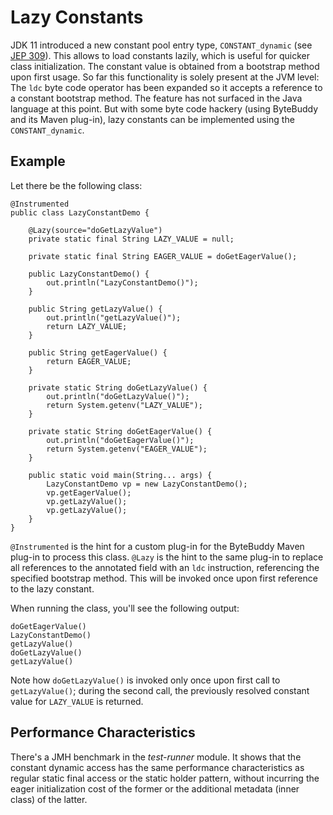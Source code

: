 # Lazy Constants

JDK 11 introduced a new constant pool entry type, `CONSTANT_dynamic`
(see [JEP 309](https://openjdk.java.net/jeps/309)).
This allows to load constants lazily,
which is useful for quicker class initialization.
The constant value is obtained from a bootstrap method upon first usage.
So far this functionality is solely present at the JVM level:
The `ldc` byte code operator has been expanded so it accepts a reference to a constant bootstrap method.
The feature has not surfaced in the Java language at this point.
But with some byte code hackery (using ByteBuddy and its Maven plug-in),
lazy constants can be implemented using the `CONSTANT_dynamic`.

## Example

Let there be the following class:

```
@Instrumented
public class LazyConstantDemo {

    @Lazy(source="doGetLazyValue")
    private static final String LAZY_VALUE = null;

    private static final String EAGER_VALUE = doGetEagerValue();

    public LazyConstantDemo() {
        out.println("LazyConstantDemo()");
    }

    public String getLazyValue() {
        out.println("getLazyValue()");
        return LAZY_VALUE;
    }

    public String getEagerValue() {
        return EAGER_VALUE;
    }

    private static String doGetLazyValue() {
        out.println("doGetLazyValue()");
        return System.getenv("LAZY_VALUE");
    }

    private static String doGetEagerValue() {
        out.println("doGetEagerValue()");
        return System.getenv("EAGER_VALUE");
    }

    public static void main(String... args) {
        LazyConstantDemo vp = new LazyConstantDemo();
        vp.getEagerValue();
        vp.getLazyValue();
        vp.getLazyValue();
    }
}
```

`@Instrumented` is the hint for a custom plug-in for the ByteBuddy Maven plug-in to process this class.
`@Lazy` is the hint to the same plug-in to replace all references to the annotated field with an `ldc` instruction, referencing the specified bootstrap method.
This will be invoked once upon first reference to the lazy constant.

When running the class, you'll see the following output:

```
doGetEagerValue()
LazyConstantDemo()
getLazyValue()
doGetLazyValue()
getLazyValue()
```

Note how `doGetLazyValue()` is invoked only once upon first call to `getLazyValue()`;
during the second call, the previously resolved constant value for `LAZY_VALUE` is returned.

## Performance Characteristics

There's a JMH benchmark in the _test-runner_ module.
It shows that the constant dynamic access has the same performance characteristics as regular static final access or the static holder pattern,
without incurring the eager initialization cost of the former or the additional metadata (inner class) of the latter.
